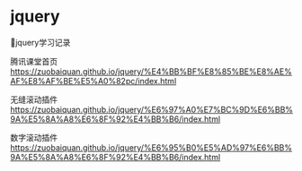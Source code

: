 # jquery
:thinking:jquery学习记录

腾讯课堂首页
https://zuobaiquan.github.io/jquery/%E4%BB%BF%E8%85%BE%E8%AE%AF%E8%AF%BE%E5%A0%82pc/index.html

无缝滚动插件
https://zuobaiquan.github.io/jquery/%E6%97%A0%E7%BC%9D%E6%BB%9A%E5%8A%A8%E6%8F%92%E4%BB%B6/index.html

数字滚动插件 https://zuobaiquan.github.io/jquery/%E6%95%B0%E5%AD%97%E6%BB%9A%E5%8A%A8%E6%8F%92%E4%BB%B6/index.html